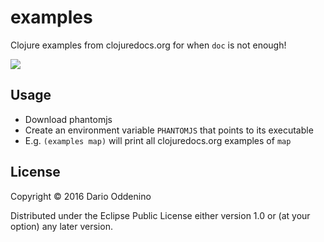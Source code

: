 ﻿# examples

Clojure examples from clojuredocs.org for when `doc` is not enough!

[![](https://clojars.org/examples/latest-version.svg)](https://clojars.org/examples)

## Usage

- Download phantomjs
- Create an environment variable `PHANTOMJS` that points to its executable
- E.g. `(examples map)` will print all clojuredocs.org examples of `map`

## License

Copyright © 2016 Dario Oddenino

Distributed under the Eclipse Public License either version 1.0 or (at
your option) any later version.
